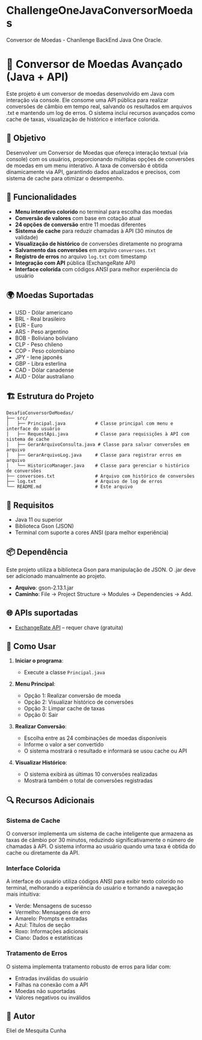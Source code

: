 # ChallengeOneJavaConversorMoedas
Conversor de Moedas - Chanllenge BackEnd Java One Oracle.
# 💱 Conversor de Moedas Avançado (Java + API)

Este projeto é um conversor de moedas desenvolvido em Java com interação via console. Ele consome uma API pública para realizar conversões de câmbio em tempo real, salvando os resultados em arquivos .txt e mantendo um log de erros. O sistema inclui recursos avançados como cache de taxas, visualização de histórico e interface colorida.

## 🧾 Objetivo

Desenvolver um Conversor de Moedas que ofereça interação textual (via console) com os usuários, proporcionando múltiplas opções de conversões de moedas em um menu interativo. A taxa de conversão é obtida dinamicamente via API, garantindo dados atualizados e precisos, com sistema de cache para otimizar o desempenho.

## 📌 Funcionalidades

- **Menu interativo colorido** no terminal para escolha das moedas
- **Conversão de valores** com base em cotação atual
- **24 opções de conversão** entre 11 moedas diferentes
- **Sistema de cache** para reduzir chamadas à API (30 minutos de validade)
- **Visualização de histórico** de conversões diretamente no programa
- **Salvamento das conversões** em arquivo `conversoes.txt`
- **Registro de erros** no arquivo `log.txt` com timestamp
- **Integração com API** pública (ExchangeRate API)
- **Interface colorida** com códigos ANSI para melhor experiência do usuário

## 🌍 Moedas Suportadas

- USD - Dólar americano
- BRL - Real brasileiro
- EUR - Euro
- ARS - Peso argentino
- BOB - Boliviano boliviano
- CLP - Peso chileno
- COP - Peso colombiano
- JPY - Iene japonês
- GBP - Libra esterlina
- CAD - Dólar canadense
- AUD - Dólar australiano

## 🏗 Estrutura do Projeto

```
DesafioConversorDeMoedas/
├── src/
│   ├── Principal.java           # Classe principal com menu e interface do usuário
│   ├── RequestApi.java          # Classe para requisições à API com sistema de cache
│   ├── GerarArquivoConsulta.java # Classe para salvar conversões em arquivo
│   ├── GerarArquivoLog.java     # Classe para registrar erros em arquivo
│   └── HistoricoManager.java    # Classe para gerenciar o histórico de conversões
├── conversoes.txt               # Arquivo com histórico de conversões
├── log.txt                      # Arquivo de log de erros
└── README.md                    # Este arquivo
```

## 🧰 Requisitos

- Java 11 ou superior
- Biblioteca Gson (JSON)
- Terminal com suporte a cores ANSI (para melhor experiência)

## 📦 Dependência

Este projeto utiliza a biblioteca Gson para manipulação de JSON. O .jar deve ser adicionado manualmente ao projeto.

- **Arquivo**: gson-2.13.1.jar
- **Caminho**: File -> Project Structure -> Modules -> Dependencies -> Add.

## 🌐 APIs suportadas

- [ExchangeRate API](https://www.exchangerate-api.com/) – requer chave (gratuita)

## 🚀 Como Usar

1. **Iniciar o programa**:
   - Execute a classe `Principal.java`

2. **Menu Principal**:
   - Opção 1: Realizar conversão de moeda
   - Opção 2: Visualizar histórico de conversões
   - Opção 3: Limpar cache de taxas
   - Opção 0: Sair

3. **Realizar Conversão**:
   - Escolha entre as 24 combinações de moedas disponíveis
   - Informe o valor a ser convertido
   - O sistema mostrará o resultado e informará se usou cache ou API

4. **Visualizar Histórico**:
   - O sistema exibirá as últimas 10 conversões realizadas
   - Mostrará também o total de conversões registradas

## 🔍 Recursos Adicionais

### Sistema de Cache

O conversor implementa um sistema de cache inteligente que armazena as taxas de câmbio por 30 minutos, reduzindo significativamente o número de chamadas à API. O sistema informa ao usuário quando uma taxa é obtida do cache ou diretamente da API.

### Interface Colorida

A interface do usuário utiliza códigos ANSI para exibir texto colorido no terminal, melhorando a experiência do usuário e tornando a navegação mais intuitiva:
- Verde: Mensagens de sucesso
- Vermelho: Mensagens de erro
- Amarelo: Prompts e entradas
- Azul: Títulos de seção
- Roxo: Informações adicionais
- Ciano: Dados e estatísticas

### Tratamento de Erros

O sistema implementa tratamento robusto de erros para lidar com:
- Entradas inválidas do usuário
- Falhas na conexão com a API
- Moedas não suportadas
- Valores negativos ou inválidos

## 📝 Autor

Eliel de Mesquita Cunha
